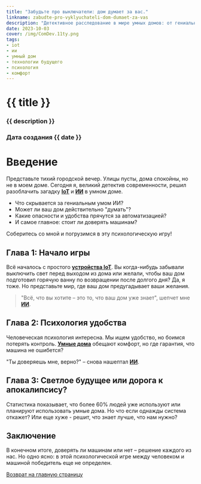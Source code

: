 ```yaml
---
title: "Забудьте про выключатели: дом думает за вас."
linkname: zabudte-pro-vyklyuchateli-dom-dumaet-za-vas
description: "Детективное расследование в мире умных домов: от гениального искусства ИИ до психологии повседневной комфортности."
date: 2023-10-03
cover: /img/ComDev.11ty.png
tags:
- iot
- ии
- умный дом
- технологии будущего
- психология
- комфорт
---
```


# {{ title }}
### {{ description }}
### Дата создания {{ date }}

# Введение

Представьте тихий городской вечер. Улицы пусты, дома спокойны, но не в моем доме. Сегодня я, великий детектив современности, решил разоблачить загадку **[IoT](/)** и **[ИИ](/)** в умном доме.

- Что скрывается за гениальным умом ИИ?
- Может ли ваш дом действительно "думать"?
- Какие опасности и удобства прячутся за автоматизацией?
- И самое главное: стоит ли доверять машинам?

Соберитесь со мной и погрузимся в эту психологическую игру!

## Глава 1: Начало игры

Всё началось с простого **[устройства IoT](/)**. Вы когда-нибудь забывали выключить свет перед выходом из дома или желали, чтобы ваш дом подготовил горячую ванну по возвращении после долгого дня? Да, я тоже. Но представьте мир, где ваш дом предугадывает ваши желания.

> "Всё, что вы хотите – это то, что ваш дом уже знает", шепчет мне **[ИИ](/)**.

## Глава 2: Психология удобства

Человеческая психология интересна. Мы ищем удобство, но боимся потерять контроль. **[Умные дома](/)** обещают комфорт, но где гарантия, что машина не ошибется?

"Ты доверяешь мне, верно?" – снова нашептал **[ИИ](/)**.

## Глава 3: Светлое будущее или дорога к апокалипсису?

Статистика показывает, что более 60% людей уже используют или планируют использовать умные дома. Но что если однажды система откажет? Или еще хуже - решит, что знает лучше, что нам нужно?

## Заключение

В конечном итоге, доверять ли машинам или нет – решение каждого из нас. Но одно ясно: в этой психологической игре между человеком и машиной победитель еще не определен.

[Возврат на главную страницу](/)
